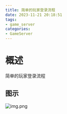 ```yaml
---
title: 简单的玩家登录流程
date: 2023-11-21 20:18:51
tags:
- game_server
categories:
- GameServer
---
```


# 概述

简单的玩家登录流程

<!--more-->

## 图示

![img.png](/pic/playerlogin/img.png)

